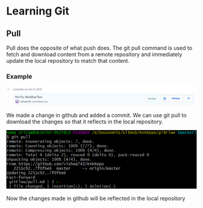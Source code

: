# Learning Git
## Pull

Pull does the opposite of what push does. The git pull command is used to fetch and download content from a remote repository and immediately update the local repository to match that content.

### Example 

<img src="Screenshots/pull1.png">

We made a change in github and added a commit. We can use git pull to download the changes so that it reflects in the local repository. 

<img src="Screenshots/pull2.png">

Now the changes made in github will be reflected in the local repository